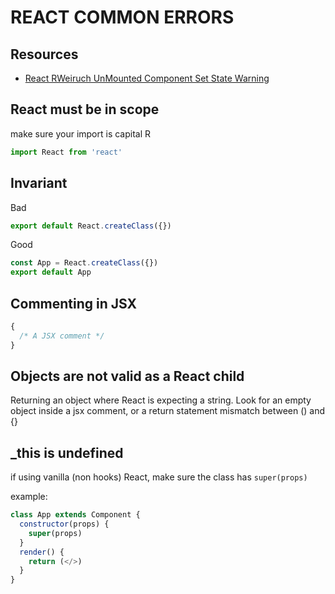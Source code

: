 # REACT COMMON ERRORS

## Resources

- [React RWeiruch UnMounted Component Set State Warning](https://www.robinwieruch.de/react-warning-cant-call-setstate-on-an-unmounted-component/)

## React must be in scope

make sure your import is capital R

```javascript
import React from 'react'
```

## Invariant

Bad

```javascript
export default React.createClass({})
```

Good

```javascript
const App = React.createClass({})
export default App
```

## Commenting in JSX

```javascript
{
  /* A JSX comment */
}
```

## Objects are not valid as a React child

Returning an object where React is expecting a string. Look for an empty object
inside a jsx comment, or a return statement mismatch between () and {}

## \_this is undefined

if using vanilla (non hooks) React, make sure the class has `super(props)`

example:

```jsx
class App extends Component {
  constructor(props) {
    super(props)
  }
  render() {
    return (</>)
  }
}
```
